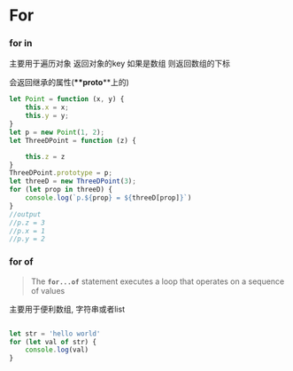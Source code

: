 # For

### for in

主要用于遍历对象 返回对象的key 如果是数组 则返回数组的下标

会返回继承的属性(__**proto__**上的)

```jsx
let Point = function (x, y) {
    this.x = x;
    this.y = y;
}
let p = new Point(1, 2);
let ThreeDPoint = function (z) {

    this.z = z
}
ThreeDPoint.prototype = p;
let threeD = new ThreeDPoint(3);
for (let prop in threeD) {
    console.log(`p.${prop} = ${threeD[prop]}`)
}
//output 
//p.z = 3
//p.x = 1
//p.y = 2
```

### for of

> The **`for...of`** statement executes a loop that operates on a sequence of values
> 

主要用于便利数组, 字符串或者list

```jsx

let str = 'hello world'
for (let val of str) {
    console.log(val)
}

```